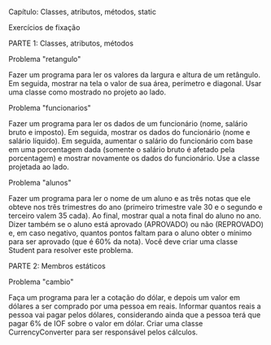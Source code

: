 Capítulo: Classes, atributos, métodos, static

Exercícios de fixação

PARTE 1: Classes, atributos, métodos

Problema "retangulo"

Fazer um programa para ler os valores da largura e altura de um
retângulo. Em seguida, mostrar na tela o valor de sua área,
perímetro e diagonal. Usar uma classe como mostrado no
projeto ao lado. 

Problema "funcionarios" 

Fazer um programa para ler os dados de um
funcionário (nome, salário bruto e imposto).
Em seguida, mostrar os dados do funcionário
(nome e salário líquido). Em seguida,
aumentar o salário do funcionário com base
em uma porcentagem dada (somente o salário
bruto é afetado pela porcentagem) e mostrar
novamente os dados do funcionário. Use a
classe projetada ao lado. 

Problema "alunos"

Fazer um programa para ler o nome de um aluno e as três notas que ele obteve nos três trimestres do
ano (primeiro trimestre vale 30 e o segundo e terceiro valem 35 cada). Ao final, mostrar qual a nota
final do aluno no ano. Dizer também se o aluno está aprovado (APROVADO) ou não (REPROVADO)
e, em caso negativo, quantos pontos faltam para o aluno obter o mínimo para ser aprovado (que é 60%
da nota). Você deve criar uma classe Student para resolver este problema. 

PARTE 2: Membros estáticos

Problema "cambio" 

Faça um programa para ler a cotação do dólar, e depois um valor em dólares a ser comprado por uma
pessoa em reais. Informar quantos reais a pessoa vai pagar pelos dólares, considerando ainda que a
pessoa terá que pagar 6% de IOF sobre o valor em dólar. Criar uma classe CurrencyConverter para
ser responsável pelos cálculos. 
